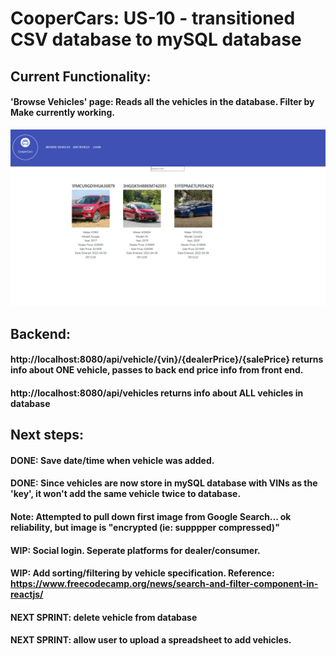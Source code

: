 # CooperCars: US-10 - transitioned CSV database to mySQL database
## Current Functionality:
#### 'Browse Vehicles' page: Reads all the vehicles in the database. Filter by Make currently working.
![image1](us-10.png)
## Backend:
#### http://localhost:8080/api/vehicle/{vin}/{dealerPrice}/{salePrice} returns info about ONE vehicle, passes to back end price info from front end.
#### http://localhost:8080/api/vehicles returns info about ALL vehicles in database
## Next steps:
#### DONE: Save date/time when vehicle was added.
#### DONE: Since vehicles are now store in mySQL database with VINs as the 'key', it won't add the same vehicle twice to database.
#### Note: Attempted to pull down first image from Google Search... ok reliability, but image is "encrypted (ie: supppper compressed)"
#### WIP: Social login. Seperate platforms for dealer/consumer.
#### WIP: Add sorting/filtering by vehicle specification. Reference: https://www.freecodecamp.org/news/search-and-filter-component-in-reactjs/
#### NEXT SPRINT: delete vehicle from database
#### NEXT SPRINT: allow user to upload a spreadsheet to add vehicles.

